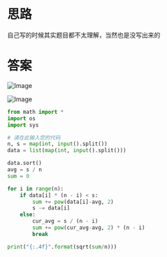 # 思路
自己写的时候其实题目都不太理解，当然也是没写出来的

# 答案

![Image](https://github.com/user-attachments/assets/74ed2529-c835-442a-a6d9-6823db313988)

![Image](https://github.com/user-attachments/assets/6c093a0b-2a4a-4dab-a00b-c618ca3d422a)

```python
from math import *
import os
import sys

# 请在此输入您的代码
n, s = map(int, input().split())
data = list(map(int, input().split()))

data.sort()
avg = s / n
sum = 0

for i in range(n):
    if data[i] * (n - i) < s:
        sum += pow(data[i]-avg, 2)
        s -= data[i]
    else:
        cur_avg = s / (n - i)
        sum += pow(cur_avg-avg, 2) * (n - i)
        break

print("{:.4f}".format(sqrt(sum/n)))

```